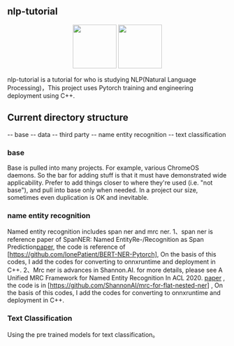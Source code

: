 ## nlp-tutorial

<p align="center"><img width="100" src="https://upload.wikimedia.org/wikipedia/commons/c/c0/ONNX_logo_main.png" />  <img width="100" src="https://media-thumbs.golden.com/OLqzmrmwAzY1P7Sl29k2T9WjJdM=/200x200/smart/golden-storage-production.s3.amazonaws.com/topic_images/e08914afa10a4179893eeb07cb5e4713.png" /></p>

nlp-tutorial is a tutorial for who is studying NLP(Natural Language Processing)，This project uses Pytorch training and engineering deployment using C++.

## Current directory structure
-- base
-- data
-- third party
-- name entity recognition
-- text classification

### base
Base is pulled into many projects. For example, various ChromeOS daemons. So
the bar for adding stuff is that it must have demonstrated wide
applicability. Prefer to add things closer to where they're used (i.e. "not
base"), and pull into base only when needed.  In a project our size,
sometimes even duplication is OK and inevitable.

### name entity recognition
Named entity recognition includes span ner and mrc ner.
1、span ner is reference paper of SpanNER: Named EntityRe-/Recognition as Span Prediction[paper](https://arxiv.org/pdf/2106.00641.pdf), the code is reference of [https://github.com/lonePatient/BERT-NER-Pytorch], On the basis of this codes, I add the codes for converting to onnxruntime and deployment in C++.
2、Mrc ner is advances in Shannon.AI. for more details, please see A Unified MRC Framework for Named Entity Recognition In ACL 2020. [paper](https://arxiv.org/abs/1910.11476) , the code is in [https://github.com/ShannonAI/mrc-for-flat-nested-ner] , On the basis of this codes, I add the codes for converting to onnxruntime and deployment in C++.

### Text Classification
Using the pre trained models for text classification。
